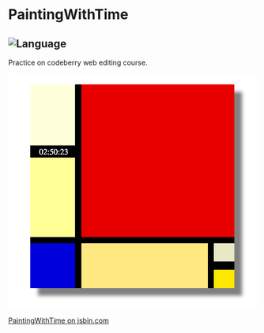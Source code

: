# PaintingWithTime

![Language](https://img.shields.io/badge/language-html%20%7C%20javascript%20%7C%20css-red.svg?style=flat&colorB=E34C26)
---

Practice on codeberry web editing course.

![Screenshot](https://github.com/gaborkolozsy/PaintingWithTime/blob/master/Painting-with-Time.png)

<a href="http://jsbin.com/raboho/8/embed">PaintingWithTime on jsbin.com</a>
